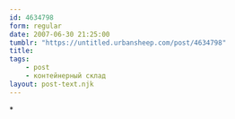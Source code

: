 ```yaml
---
id: 4634798
form: regular
date: 2007-06-30 21:25:00
tumblr: "https://untitled.urbansheep.com/post/4634798"
title:
tags:
    - post
    - контейнерный склад
layout: post-text.njk
---
```


<p>*</p>

